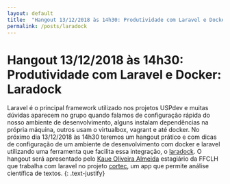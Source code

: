 ```yaml
---
layout: default
title:  "Hangout 13/12/2018 às 14h30: Produtividade com Laravel e Docker: Laradock"
permalink: /posts/laradock
---
```

<h1>Hangout 13/12/2018 às 14h30: Produtividade com Laravel e Docker: Laradock </h1>

Laravel é o principal framework utilizado nos projetos USPdev e muitas
dúvidas aparecem no grupo quando falamos de configuração rápida do nosso
ambiente de desenvolvimento, alguns instalam dependências na própria máquina,
outros usam o virtualbox, vagrant e até docker. No próximo dia 13/12/2018 às 14h30 teremos 
um hangout prático e com dicas de configuração de um ambiente de desenvolvimento
com docker e laravel utilizando uma ferramenta que facilita essa integração, o
[laradock](https://laradock.io/).
O hangout será apresentado pelo [Kaue Oliveira Almeida](https://github.com/Euak)
estagiário da FFCLH que trabalha com laravel no projeto [cortec](https://github.com/fflch/cortec),
um app que permite análise científica de textos.
{: .text-justify}
